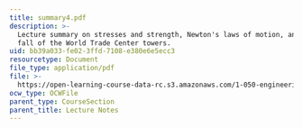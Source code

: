 ```yaml
---
title: summary4.pdf
description: >-
  Lecture summary on stresses and strength, Newton's laws of motion, and the
  fall of the World Trade Center towers.
uid: bb39a033-fe02-3ffd-7108-e380e6e5ecc3
resourcetype: Document
file_type: application/pdf
file: >-
  https://open-learning-course-data-rc.s3.amazonaws.com/1-050-engineering-mechanics-i-fall-2007/bb39a033fe023ffd7108e380e6e5ecc3_summary4.pdf
ocw_type: OCWFile
parent_type: CourseSection
parent_title: Lecture Notes
---
```

